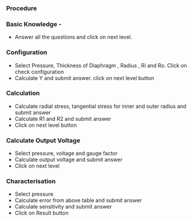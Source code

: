 
### Procedure 

### Basic Knowledge - 
- Answer all the questions and click on next level.

### Configuration
- Select Pressure, Thickness of Diaphragm , Radius , Ri and Ro. Click on check configuration
- Calculate Y and submit answer.  click on next level button

### Calculation 
- Calculate radial stress, tangential stress for inner and outer radius and submit answer
- Calculate R1 and R2 and submit answer
- Click on next level button 

### Calculate Output Voltage 
- Select pressure, voltage and gauge factor  
- Calculate output voltage and submit answer 
- Click on next level 

### Characterisation 
- Select pressure 
- Calculate error from above table and submit answer 
- Calculate sensitivity and submit answer
- Click on Result button  